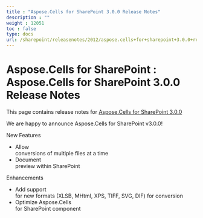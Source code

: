 ```yaml
---
title : "Aspose.Cells for SharePoint 3.0.0 Release Notes" 
description : "" 
weight : 12051 
toc : false
type: docs
url: /sharepoint/releasenotes/2012/aspose.cells+for+sharepoint+3.0.0+release+notes/
---
```


# Aspose.Cells for SharePoint : Aspose.Cells for SharePoint 3.0.0 Release Notes


This page contains release notes for [Aspose.Cells for SharePoint 3.0.0](http://www.aspose.com/downloads/cells/sharepoint/new-releases/aspose.cells-for-sharepoint-3.0.0/)

We are happy to announce Aspose.Cells for SharePoint v3.0.0!

New Features

*   Allow  
    conversions of multiple files at a time
*   Document  
    preview within SharePoint

Enhancements

*   Add support  
    for new formats (XLSB, MHtml, XPS, TIFF, SVG, DIF) for conversion
*   Optimize Aspose.Cells  
    for SharePoint component

